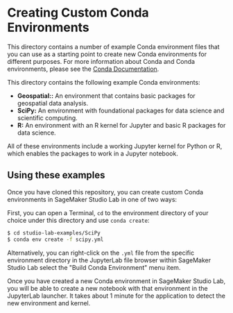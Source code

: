 
# Creating Custom Conda Environments

This directory contains a number of example Conda environment files that you can use as a starting
point to create new Conda environments for different purposes. For more information about Conda
and Conda environments, please see the [Conda Documentation](https://docs.conda.io/projects/conda/en/latest/index.html).

This directory contains the following example Conda environments:

- **Geospatial::** An environment that contains basic packages for geospatial data analysis.
- **SciPy:** An environment with foundational packages for data science and scientific computing.
- **R:** An environment with an R kernel for Jupyter and basic R packages for data science.

All of these environments include a working Jupyter kernel for Python or R, which enables the packages to work in
a Jupyter notebook.

## Using these examples

Once you have cloned this repository, you can create custom Conda environments in SageMaker Studio Lab in one of two ways:

First, you can open a Terminal, `cd` to the environment directory of your choice under this directory and use `conda create`:

```bash
$ cd studio-lab-examples/SciPy
$ conda env create -f scipy.yml
```    

Alternatively, you can right-click on the `.yml` file from the specific environment directory in the JupyterLab file browser within SageMaker Studio Lab select the "Build Conda Environment" menu item.

Once you have created a new Conda environment in SageMaker Studio Lab, you will be able to create a new notebook with that environment in the JupyterLab launcher. It takes about 1 minute for the application to detect the new environment and kernel.
